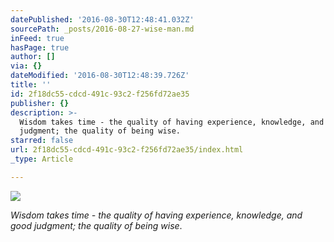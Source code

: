 ```yaml
---
datePublished: '2016-08-30T12:48:41.032Z'
sourcePath: _posts/2016-08-27-wise-man.md
inFeed: true
hasPage: true
author: []
via: {}
dateModified: '2016-08-30T12:48:39.726Z'
title: ''
id: 2f18dc55-cdcd-491c-93c2-f256fd72ae35
publisher: {}
description: >-
  Wisdom takes time - the quality of having experience, knowledge, and good
  judgment; the quality of being wise.
starred: false
url: 2f18dc55-cdcd-491c-93c2-f256fd72ae35/index.html
_type: Article

---
```

![](https://the-grid-user-content.s3-us-west-2.amazonaws.com/b6100539-33a8-4271-b9f2-981657f071f9.jpg)

_Wisdom takes time - the quality of having experience, knowledge, and good judgment; the quality of being wise_.